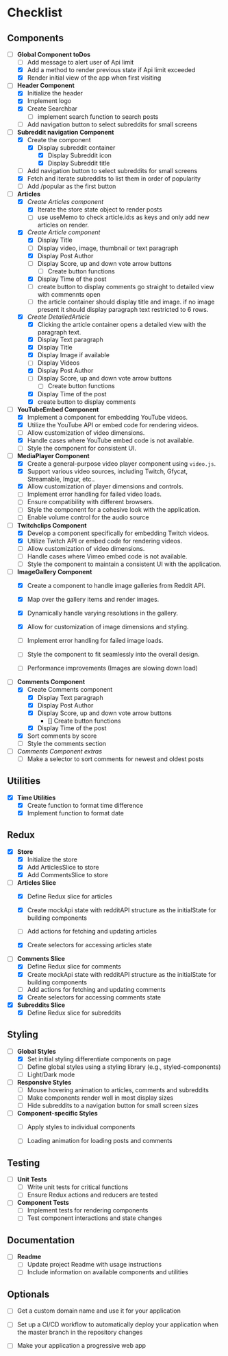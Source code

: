 # Checklist

## Components

- [ ] **Global Component toDos**
  - [ ] Add message to alert user of Api limit 
  - [x] Add a method to render previous state if Api limit exceeded
  - [x] Render initial view of the app when first visiting

- [ ] **Header Component**
  - [x] Initialize the header
  - [x] Implement logo
  - [x] Create Searchbar
    - [ ] implement search function to search posts 
  - [ ] Add navigation button to select subreddits for small screens 

- [ ] **Subreddit navigation Component**
  - [x] Create the component
    - [x] Display subreddit container
      - [x] Display Subreddit icon
      - [x] Display Subreddit title
  - [ ] Add navigation button to select subreddits for small screens
  - [x] Fetch and iterate subreddits to list them in order of popularity
  - [ ] Add /popular as the first button

- [ ] **Articles**
  - [x] *Create Articles component*
    - [x] Iterate the store state object to render posts
    - [ ] use useMemo to check article.id:s as keys and only add new articles on render. 
  - [x] *Create Article component*
    - [x] Display Title
    - [ ] Display video, image, thumbnail or text paragraph
    - [x] Display Post Author
    - [ ] Display Score, up and down vote arrow buttons
      - [ ] Create button functions
    - [x] Display Time of the post
    - [ ] create button to display comments go straight to detailed view with commennts open
    - [ ] the article container should display title and image. if no image present it should display
        paragraph text restricted to 6 rows.
  - [x] *Create DetailedArticle*
    - [x] Clicking the article container opens a detailed view with the paragraph text.
    - [x] Display Text paragraph
    - [x] Display Title
    - [x] Display Image if available
    - [ ] Display Videos
    - [x] Display Post Author
    - [ ] Display Score, up and down vote arrow buttons
      - [ ] Create button functions
    - [x] Display Time of the post
    - [x] create button to display comments
  
- [ ] **YouTubeEmbed Component**
  - [x] Implement a component for embedding YouTube videos.
  - [x] Utilize the YouTube API or embed code for rendering videos.
  - [ ] Allow customization of video dimensions.
  - [x] Handle cases where YouTube embed code is not available.
  - [ ] Style the component for consistent UI.

- [ ] **MediaPlayer Component**
  - [x] Create a general-purpose video player component using `video.js`.
  - [x] Support various video sources, including Twitch, Gfycat, Streamable, Imgur, etc..
  - [x] Allow customization of player dimensions and controls.
  - [ ] Implement error handling for failed video loads.
  - [ ] Ensure compatibility with different browsers.
  - [ ] Style the component for a cohesive look with the application.
  - [ ] Enable volume control for the audio source

- [ ] **Twitchclips Component**
  - [x] Develop a component specifically for embedding Twitch videos.
  - [x] Utilize Twitch API or embed code for rendering videos.
  - [ ] Allow customization of video dimensions.
  - [ ] Handle cases where Vimeo embed code is not available.
  - [ ] Style the component to maintain a consistent UI with the application.

- [ ] **ImageGallery Component**
  - [x] Create a component to handle image galleries from Reddit API.
  - [x] Map over the gallery items and render images.
  - [x] Dynamically handle varying resolutions in the gallery.
  - [x] Allow for customization of image dimensions and styling.
  - [ ] Implement error handling for failed image loads.
  - [ ] Style the component to fit seamlessly into the overall design.
  - [ ] Performance improvements (Images are slowing down load)


- [ ] **Comments Component**
  - [x] Create Comments component
    - [x] Display Text paragraph
    - [x] Display Post Author
    - [x] Display Score, up and down vote arrow buttons
        - [] Create button functions
    - [x] Display Time of the post
  - [x] Sort comments by score  
  - [ ] Style the comments section
- [ ] *Comments Component extras*
  - [ ] Make a selector to sort comments for newest and oldest posts

## Utilities

- [x] **Time Utilities**
  - [x] Create function to format time difference
  - [x] Implement function to format date

## Redux
- [x] **Store**
  - [x] Initialize the store
  - [x] Add ArticlesSlice to store
  - [x] Add CommentsSlice to store

- [ ] **Articles Slice**
  - [x] Define Redux slice for articles
  - [x] Create mockApi state with redditAPI structure as the initialState for building components
  - [ ] Add actions for fetching and updating articles
  - [x] Create selectors for accessing articles state


- [ ] **Comments Slice**
  - [x] Define Redux slice for comments
  - [x] Create mockApi state with redditAPI structure as the initialState for building components
  - [ ] Add actions for fetching and updating comments
  - [x] Create selectors for accessing comments state

- [x] **Subreddits Slice**
  - [x] Define Redux slice for subreddits

## Styling

- [ ] **Global Styles**
  - [x] Set initial styling differentiate components on page
  - [ ] Define global styles using a styling library (e.g., styled-components)
  - [ ] Light/Dark mode
- [ ] **Responsive Styles**
  - [ ] Mouse hovering animation to articles, comments and subreddits
  - [ ] Make components render well in most display sizes
  - [ ] Hide subreddits to a navigation button for small screen sizes
- [ ] **Component-specific Styles**
  - [ ] Apply styles to individual components
  - [ ] Loading animation for loading posts and comments



## Testing

- [ ] **Unit Tests**
  - [ ] Write unit tests for critical functions
  - [ ] Ensure Redux actions and reducers are tested

- [ ] **Component Tests**
  - [ ] Implement tests for rendering components
  - [ ] Test component interactions and state changes

## Documentation

- [ ] **Readme**
  - [ ] Update project Readme with usage instructions
  - [ ] Include information on available components and utilities

## Optionals
- [ ] Get a custom domain name and use it for your application

- [ ] Set up a CI/CD workflow to automatically deploy your application when the master branch in the repository changes

- [ ] Make your application a progressive web app